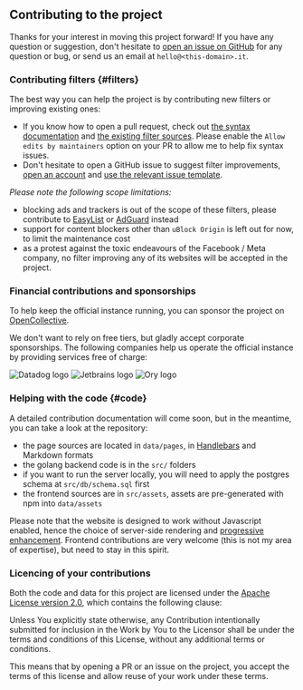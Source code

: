 ## Contributing to the project

Thanks for your interest in moving this project forward! If you have any question or suggestion, don't hesitate to
[open an issue on GitHub](https://github.com/letsblockit/letsblockit/issues) for any question or bug, or send us an email
at `hello@<this-domain>.it`.

### Contributing filters {#filters}

The best way you can help the project is by contributing new filters or improving existing ones:

- If you know how to open a pull request, check out
  [the syntax documentation](https://github.com/letsblockit/letsblockit/blob/main/data/filters/README.md) and
  [the existing filter sources](https://github.com/letsblockit/letsblockit/tree/main/data/filters). Please enable the
  `Allow edits by maintainers` option on your PR to allow me to help fix syntax issues.
- Don't hesitate to open a GitHub issue to suggest filter improvements, [open an account](https://github.com/join)
  and [use the relevant issue template](https://github.com/letsblockit/letsblockit/issues/new/choose).

*Please note the following scope limitations:*

- blocking ads and trackers is out of the scope of these filters, please contribute to
  [EasyList](https://easylist.to/) or [AdGuard](https://kb.adguard.com/en/general/adguard-ad-filters) instead
- support for content blockers other than `uBlock Origin` is left out for now, to limit the maintenance cost
- as a protest against the toxic endeavours of the Facebook / Meta company, no filter improving any of its websites will
  be accepted in the project.

### Financial contributions and sponsorships

To help keep the official instance running, you can sponsor the project on
[OpenCollective](https://opencollective.com/letsblockit).

We don't want to rely on free tiers, but gladly accept corporate sponsorships.
The following companies help us operate the official instance by providing services free of charge:

![Datadog logo](/assets/sponsors/logo-datadog.svg "Thanks to Datadog for providing free monitoring for servers hosting the official instance")
![Jetbrains logo](/assets/sponsors/logo-jetbrains.svg "Thanks to Jetbrains for providing free GoLand licenses")
![Ory logo](/assets/sponsors/logo-ory.svg "Thanks to Ory for powering the official instance's account management with Ory Network")

### Helping with the code {#code}

A detailed contribution documentation will come soon, but in the meantime, you can take a look at the repository:

- the page sources are located in `data/pages`, in [Handlebars](https://handlebarsjs.com/guide/) and Markdown formats
- the golang backend code is in the `src/` folders
- if you want to run the server locally, you will need to apply the postgres schema at `src/db/schema.sql` first
- the frontend sources are in `src/assets`, assets are pre-generated with npm into `data/assets`

Please note that the website is designed to work without Javascript enabled, hence the choice of server-side rendering
and [progressive enhancement](https://developer.mozilla.org/en-US/docs/Glossary/Progressive_Enhancement). Frontend
contributions are very welcome (this is not my area of expertise), but need to stay in this spirit.

### Licencing of your contributions

Both the code and data for this project are licensed under the
[Apache License version 2.0](https://github.com/letsblockit/letsblockit/blob/main/LICENSE.txt), which contains the following
clause:

<div class="alert alert-secondary me-md-5 ms-md-5" role="alert">
Unless You explicitly state otherwise, any Contribution intentionally submitted for inclusion in the Work by You
to the Licensor shall be under the terms and conditions of this License, without any additional terms or conditions.
</div>

This means that by opening a PR or an issue on the project, you accept the terms of this license and allow reuse of your
work under these terms.

